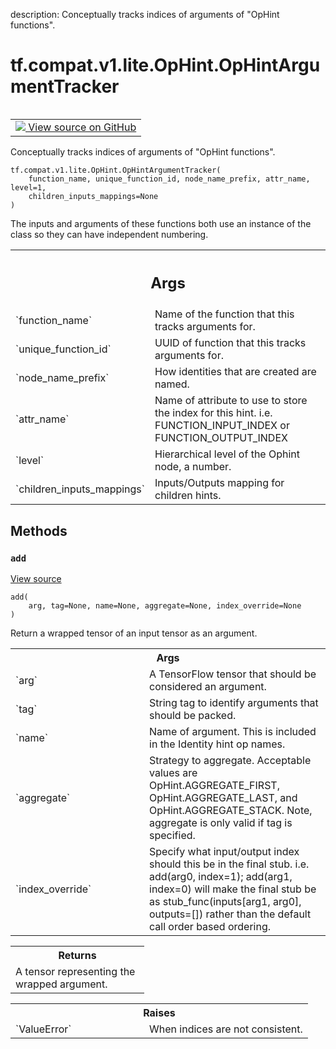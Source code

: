 description: Conceptually tracks indices of arguments of "OpHint functions".

<div itemscope itemtype="http://developers.google.com/ReferenceObject">
<meta itemprop="name" content="tf.compat.v1.lite.OpHint.OpHintArgumentTracker" />
<meta itemprop="path" content="Stable" />
<meta itemprop="property" content="__init__"/>
<meta itemprop="property" content="add"/>
</div>

# tf.compat.v1.lite.OpHint.OpHintArgumentTracker

<!-- Insert buttons and diff -->

<table class="tfo-notebook-buttons tfo-api nocontent" align="left">
<td>
  <a target="_blank" href="https://github.com/tensorflow/tensorflow/blob/r2.4/tensorflow/lite/python/op_hint.py#L162-L310">
    <img src="https://www.tensorflow.org/images/GitHub-Mark-32px.png" />
    View source on GitHub
  </a>
</td>
</table>



Conceptually tracks indices of arguments of "OpHint functions".

<pre class="devsite-click-to-copy prettyprint lang-py tfo-signature-link">
<code>tf.compat.v1.lite.OpHint.OpHintArgumentTracker(
    function_name, unique_function_id, node_name_prefix, attr_name, level=1,
    children_inputs_mappings=None
)
</code></pre>



<!-- Placeholder for "Used in" -->

The inputs and arguments of these functions both use an instance
of the class so they can have independent numbering.

<!-- Tabular view -->
 <table class="responsive fixed orange">
<colgroup><col width="214px"><col></colgroup>
<tr><th colspan="2"><h2 class="add-link">Args</h2></th></tr>

<tr>
<td>
`function_name`
</td>
<td>
Name of the function that this tracks arguments for.
</td>
</tr><tr>
<td>
`unique_function_id`
</td>
<td>
UUID of function that this tracks arguments for.
</td>
</tr><tr>
<td>
`node_name_prefix`
</td>
<td>
How identities that are created are named.
</td>
</tr><tr>
<td>
`attr_name`
</td>
<td>
Name of attribute to use to store the index for this hint.
i.e. FUNCTION_INPUT_INDEX or FUNCTION_OUTPUT_INDEX
</td>
</tr><tr>
<td>
`level`
</td>
<td>
Hierarchical level of the Ophint node, a number.
</td>
</tr><tr>
<td>
`children_inputs_mappings`
</td>
<td>
Inputs/Outputs mapping for children hints.
</td>
</tr>
</table>



## Methods

<h3 id="add"><code>add</code></h3>

<a target="_blank" href="https://github.com/tensorflow/tensorflow/blob/r2.4/tensorflow/lite/python/op_hint.py#L229-L310">View source</a>

<pre class="devsite-click-to-copy prettyprint lang-py tfo-signature-link">
<code>add(
    arg, tag=None, name=None, aggregate=None, index_override=None
)
</code></pre>

Return a wrapped tensor of an input tensor as an argument.


<!-- Tabular view -->
 <table class="responsive fixed orange">
<colgroup><col width="214px"><col></colgroup>
<tr><th colspan="2">Args</th></tr>

<tr>
<td>
`arg`
</td>
<td>
A TensorFlow tensor that should be considered an argument.
</td>
</tr><tr>
<td>
`tag`
</td>
<td>
String tag to identify arguments that should be packed.
</td>
</tr><tr>
<td>
`name`
</td>
<td>
Name of argument. This is included in the Identity hint op names.
</td>
</tr><tr>
<td>
`aggregate`
</td>
<td>
Strategy to aggregate.
Acceptable values are OpHint.AGGREGATE_FIRST, OpHint.AGGREGATE_LAST,
and OpHint.AGGREGATE_STACK.
Note, aggregate is only valid if tag is specified.
</td>
</tr><tr>
<td>
`index_override`
</td>
<td>
Specify what input/output index should this be in the
final stub. i.e. add(arg0, index=1); add(arg1, index=0) will make the
final stub be as stub_func(inputs[arg1, arg0], outputs=[]) rather than
the default call order based ordering.
</td>
</tr>
</table>



<!-- Tabular view -->
 <table class="responsive fixed orange">
<colgroup><col width="214px"><col></colgroup>
<tr><th colspan="2">Returns</th></tr>
<tr class="alt">
<td colspan="2">
A tensor representing the wrapped argument.
</td>
</tr>

</table>



<!-- Tabular view -->
 <table class="responsive fixed orange">
<colgroup><col width="214px"><col></colgroup>
<tr><th colspan="2">Raises</th></tr>

<tr>
<td>
`ValueError`
</td>
<td>
When indices are not consistent.
</td>
</tr>
</table>





